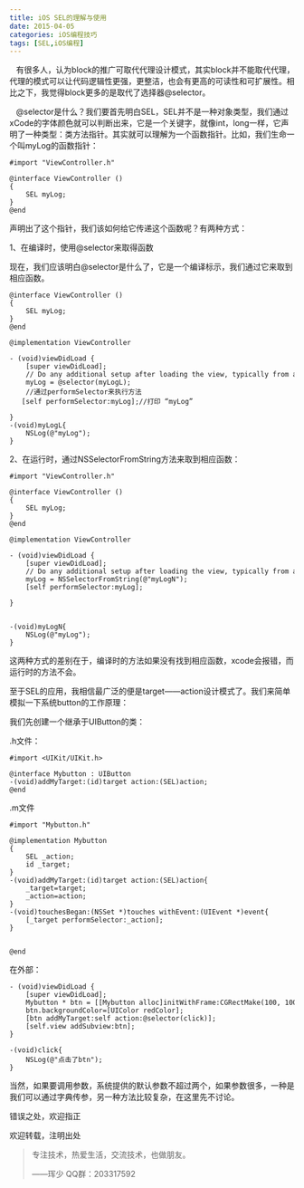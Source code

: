 ```yaml
---
title: iOS SEL的理解与使用
date: 2015-04-05   
categories: iOS编程技巧
tags: [SEL,iOS编程]              
---
```

   有很多人，认为block的推广可取代代理设计模式，其实block并不能取代代理，代理的模式可以让代码逻辑性更强，更整洁，也会有更高的可读性和可扩展性。相比之下，我觉得block更多的是取代了选择器@selector。

   @selector是什么？我们要首先明白SEL，SEL并不是一种对象类型，我们通过xCode的字体颜色就可以判断出来，它是一个关键字，就像int，long一样，它声明了一种类型：类方法指针。其实就可以理解为一个函数指针。比如，我们生命一个叫myLog的函数指针：

```
#import "ViewController.h"

@interface ViewController ()
{
    SEL myLog;
}
@end
```

声明出了这个指针，我们该如何给它传递这个函数呢？有两种方式：

1、在编译时，使用@selector来取得函数

现在，我们应该明白@selector是什么了，它是一个编译标示，我们通过它来取到相应函数。

```
@interface ViewController ()
{
    SEL myLog;
}
@end

@implementation ViewController

- (void)viewDidLoad {
    [super viewDidLoad];
    // Do any additional setup after loading the view, typically from a nib.
    myLog = @selector(myLogL);
    //通过performSelector来执行方法
   [self performSelector:myLog];//打印 “myLog”
   
}
-(void)myLogL{
    NSLog(@"myLog");
}
```

2、在运行时，通过NSSelectorFromString方法来取到相应函数：

```
#import "ViewController.h"

@interface ViewController ()
{
    SEL myLog;
}
@end

@implementation ViewController

- (void)viewDidLoad {
    [super viewDidLoad];
    // Do any additional setup after loading the view, typically from a nib.
    myLog = NSSelectorFromString(@"myLogN");
    [self performSelector:myLog];
   
}


-(void)myLogN{
    NSLog(@"myLog");
}
```

这两种方式的差别在于，编译时的方法如果没有找到相应函数，xcode会报错，而运行时的方法不会。

至于SEL的应用，我相信最广泛的便是target——action设计模式了。我们来简单模拟一下系统button的工作原理：

我们先创建一个继承于UIButton的类：

.h文件：

```
#import <UIKit/UIKit.h>

@interface Mybutton : UIButton
-(void)addMyTarget:(id)target action:(SEL)action;
@end
```

.m文件

```
#import "Mybutton.h"

@implementation Mybutton
{
    SEL _action;
    id _target;
}
-(void)addMyTarget:(id)target action:(SEL)action{
    _target=target;
    _action=action;
}
-(void)touchesBegan:(NSSet *)touches withEvent:(UIEvent *)event{
    [_target performSelector:_action];
}


@end
```

在外部：

```
- (void)viewDidLoad {
    [super viewDidLoad];
    Mybutton * btn = [[Mybutton alloc]initWithFrame:CGRectMake(100, 100, 60, 60)];
    btn.backgroundColor=[UIColor redColor];
    [btn addMyTarget:self action:@selector(click)];
    [self.view addSubview:btn];
}

-(void)click{
    NSLog(@"点击了btn");
}
```

当然，如果要调用参数，系统提供的默认参数不超过两个，如果参数很多，一种是我们可以通过字典传参，另一种方法比较复杂，在这里先不讨论。

错误之处，欢迎指正

欢迎转载，注明出处

> 专注技术，热爱生活，交流技术，也做朋友。
> 
> ——珲少 QQ群：203317592
